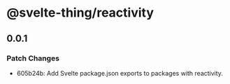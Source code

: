 # @svelte-thing/reactivity

## 0.0.1

### Patch Changes

- 605b24b: Add Svelte package.json exports to packages with reactivity.
